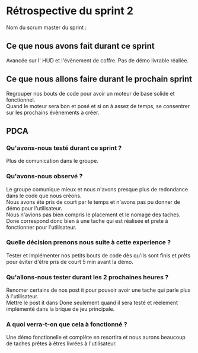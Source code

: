 # Rétrospective du sprint 2

Nom du scrum master du sprint :

## Ce que nous avons fait durant ce sprint 
Avancée sur l' HUD et l'évènement de coffre. Pas de démo livrable réaliée.

## Ce que nous allons faire durant le prochain sprint
Regrouper nos bouts de code pour avoir un moteur de base solide et fonctionnel.  
Quand le moteur sera bon et posé et si on à assez de temps, se consentrer sur les prochains évènements à créer.


## PDCA
### Qu'avons-nous testé durant ce sprint ?
Plus de comunication dans le groupe.

### Qu'avons-nous observé ?
Le groupe comunique mieux et nous n'avons presque plus de redondance dans le code que nous créons.  
Nous avons été pris de court par le temps et n'avons pas pu donner de démo pour l'utilisateur.  
Nous n'avions pas bien compris le placement et le nomage des taches.  
Done correspond donc bien à une tache qui est réalisée et prete à fonctionner pour l'utilisateur.

### Quelle décision prenons nous suite à cette experience ?
Tester et implémenter nos petits bouts de code dès qu'ils sont finis et prêts pour éviter d'être pris de court 5 min avant la démo.

### Qu'allons-nous tester durant les 2 prochaines heures ?
Renomer certains de nos post it pour pouvoir avoir une tache qui parle plus à l'utilisateur.   
Mettre le post it dans Done seulement quand il sera testé et réelement implémenté dans la brique de jeu principale.

### A quoi verra-t-on que cela à fonctionné ?
Une démo fonctionelle et complète en resortira et nous aurons beaucoup de taches prêtes à êtres livrées à l'utilisateur.
